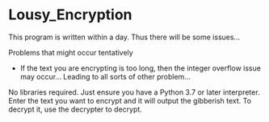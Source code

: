 # Lousy_Encryption

This program is written within a day. Thus there will be some issues...

Problems that might occur tentatively
- If the text you are encrypting is too long, then the integer overflow issue may occur... Leading to all sorts of other problem...

No libraries required. 
Just ensure you have a Python 3.7 or later interpreter. 
Enter the text you want to encrypt and it will output the gibberish text. 
To decrypt it, use the decrypter to decrypt. 

